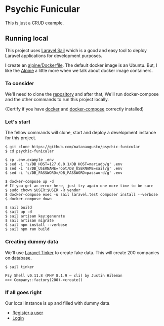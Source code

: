 # Psychic Funicular

This is just a CRUD example.

## Running local

This project uses [Laravel Sail](https://laravel.com/docs/9.x/sail) which is a good and easy tool to deploy Laravel applications for development purposes.

I create an [alpine/Dockerfile](docker/alpine/Dockerfile). The default docker image is an Ubuntu. But, I like the [Alpine](image) a little more when we talk about docker image containers.

### To consider

We'll need to clone the [repository](https://github.com/natanaugusto/psychic-funicular) and after that, We'll run docker-compose and the other commands to run this project locally.

(Certify if you have [docker](https://docs.docker.com/engine/install) and [docker-compose](https://docs.docker.com/compose/install/) correctly installed)

### Let's start
The fellow commands will clone, start and deploy a development instance for this project.

```shell
$ git clone https://github.com/natanaugusto/psychic-funicular
$ cd psychic-funicular

$ cp .env.example .env
$ sed -i 's/DB_HOST=127.0.0.1/DB_HOST=mariadb/g' .env
$ sed -i 's/DB_USERNAME=root/DB_USERNAME=sail/g' .env
$ sed -i 's/DB_PASSWORD=/DB_PASSWORD=password/g' .env

$ docker-compose up -d
# If you get an error here, just try again one more time to be sure
$ sudo chown $USER:$USER -R vendor
$ docker-compose exec -u sail laravel.test composer install --verbose
$ docker-compose down

$ sail build
$ sail up -d
$ sail artisan key:generate
$ sail artisan migrate
$ sail npm install --verbose
$ sail npm run build
```
### Creating dummy data
We'll use [Laravel Tinker](https://laravel.com/docs/9.x/artisan#tinker) to create fake data. This will create 200 companies on database.

```shell
$ sail tinker

Psy Shell v0.11.8 (PHP 8.1.9 — cli) by Justin Hileman
>>> Company::factory(200)->create()
```
### If all goes right

Our local instance is up and filled with dummy data.

- [Register a user](http://localhost/register)
- [Login](http://localhost/register)
